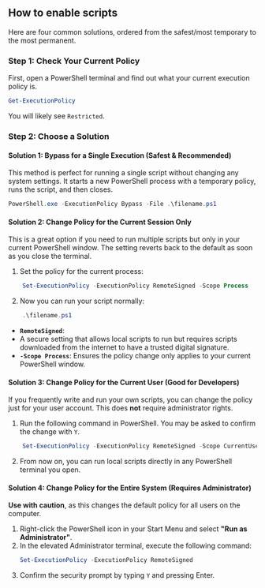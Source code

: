 ## How to enable scripts

Here are four common solutions, ordered from the safest/most temporary to the most permanent.
### Step 1: Check Your Current Policy
First, open a PowerShell terminal and find out what your current execution policy is.
```PowerShell
Get-ExecutionPolicy
```
You will likely see `Restricted`.
### Step 2: Choose a Solution
#### Solution 1: Bypass for a Single Execution (Safest & Recommended)

This method is perfect for running a single script without changing any system settings. It starts a new PowerShell process with a temporary policy, runs the script, and then closes.
```PowerShell
PowerShell.exe -ExecutionPolicy Bypass -File .\filename.ps1
```
#### Solution 2: Change Policy for the Current Session Only
This is a great option if you need to run multiple scripts but only in your current PowerShell window. The setting reverts back to the default as soon as you close the terminal.
1. Set the policy for the current process:
```PowerShell
    Set-ExecutionPolicy -ExecutionPolicy RemoteSigned -Scope Process
```
2. Now you can run your script normally:
```PowerShell
    .\filename.ps1
```
- **`RemoteSigned`**: 
- A secure setting that allows local scripts to run but requires scripts downloaded from the internet to have a trusted digital signature.
- **`-Scope Process`**: Ensures the policy change only applies to your current PowerShell window.
#### Solution 3: Change Policy for the Current User (Good for Developers)
If you frequently write and run your own scripts, you can change the policy just for your user account. This does **not** require administrator rights.
1. Run the following command in PowerShell. You may be asked to confirm the change with `Y`.
```PowerShell
    Set-ExecutionPolicy -ExecutionPolicy RemoteSigned -Scope CurrentUser
```
2. From now on, you can run local scripts directly in any PowerShell terminal you open.
#### Solution 4: Change Policy for the Entire System (Requires Administrator)

**Use with caution**, as this changes the default policy for all users on the computer.
1. Right-click the PowerShell icon in your Start Menu and select **"Run as Administrator"**.
2. In the elevated Administrator terminal, execute the following command:
    ```PowerShell
    Set-ExecutionPolicy -ExecutionPolicy RemoteSigned
    ```
3. Confirm the security prompt by typing `Y` and pressing Enter.
